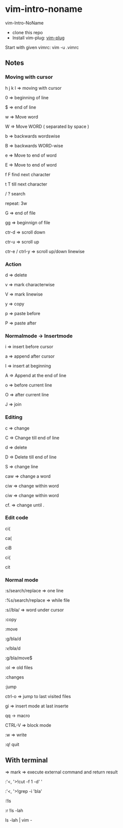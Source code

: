 # vim-intro-noname
vim-Intro-NoName

- clone this repo
- Install vim-plug: [vim-plug](https://github.com/junegunn/vim-plug#installation)

Start with given vimrc:
vim -u .vimrc

## Notes

### Moving with cursor
h j k l => moving with cursor

0 => beginning of line

$ => end of line

w => Move word 

W => Move WORD ( separated by space )

b => backwards wordswise

B => backwards WORD-wise

e => Move to end of word

E => Move to end of word

f F find next character

t T till next character

/ ? search

repeat: 3w 

G => end of file

gg => beginnign of file

ctr-d => scroll down

ctr-u => scroll up

ctr-e / ctrl-y => scroll up/down linewise


### Action

d => delete

v => mark characterwise

V => mark linewise

y => copy

p => paste before

P => paste after


### Normalmode -> Insertmode

i => insert before cursor

a => append after cursor

I => insert at beginning 

A => Append at the end of line

o => before current line

O => after current line

J => join 

### Editing
c => change

C => Change till end of line

d => delete

D => Delete till end of line

S => change line

caw => change a word

ciw => change within word

ciw => change within word

cf. => change until .

### Edit code

ci( 

ca(

ciB

ci{

cit


### Normal mode

:s/search/replace        => one line

:%s/search/replace       => while file

:s/<ctrl-r><ctrl-w>/bla/ => word under cursor

:copy

:move

:g/bla/d

:v/bla/d

:g/bla/move$

:ol => old files

:changes 

:jump

ctrl-o => jump to last visited files

gi => insert mode at last inserte

qq -> macro

CTRL-V => block mode

:w => write

:q! quit

## With terminal

=> mark => execute external command and return result

:'<, '>!cut -f 1 -d' '

:'<, '>!grep -i 'bla'

:!ls

:r !ls -lah

ls -lah |  vim -


